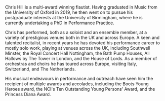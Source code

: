 Chris Hill is a multi-award winning flautist. Having graduated in Music from the University of Oxford in 2019, he then went on to pursue his postgraduate interests at the University of Birmingham, where he is currently undertaking a PhD in Performance Practice.

Chris has performed, both as a soloist and an ensemble member, at a variety of prestigious venues both in the UK and across Europe. A keen and talented recitalist, in recent years he has devoted his performance career to mostly solo work, playing at venues across the UK, including Southwell Minster, the Royal Concert Hall Nottingham, the Bath Pump Houses, All Hallows by The Tower in London, and the House of Lords. As a member of orchestras and choirs he has toured across Europe, visiting Italy, Switzerland, and The Netherlands. 

His musical endeavours in performance and outreach have seen him the recipient of multiple awards and accolades, including the Boots Young Heroes award, the NCI's Ten Outstanding Young Persons' Award, and the Princess Diana Award. 

